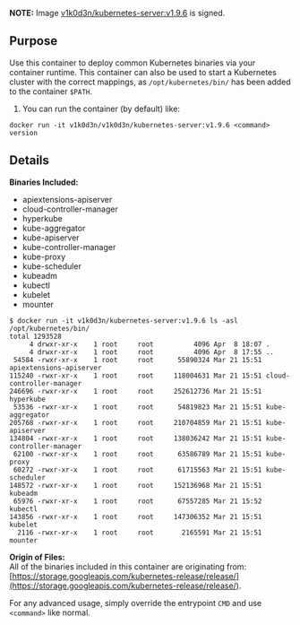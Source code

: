 **NOTE:** Image [v1k0d3n/kubernetes-server:v1.9.6](https://hub.docker.com/r/v1k0d3n/kubernetes-server/tags/) is signed.

## Purpose
Use this container to deploy common Kubernetes binaries via your container runtime. This container can also be used to start a Kubernetes cluster with the correct mappings, as `/opt/kubernetes/bin/` has been added to the container `$PATH`.

1. You can run the container (by default) like:
```
docker run -it v1k0d3n/v1k0d3n/kubernetes-server:v1.9.6 <command> version
```

## Details

**Binaries Included:** <br>
- apiextensions-apiserver
- cloud-controller-manager
- hyperkube
- kube-aggregator
- kube-apiserver
- kube-controller-manager
- kube-proxy
- kube-scheduler
- kubeadm
- kubectl
- kubelet
- mounter


```
$ docker run -it v1k0d3n/kubernetes-server:v1.9.6 ls -asl /opt/kubernetes/bin/
total 1293528
     4 drwxr-xr-x    1 root     root          4096 Apr  8 18:07 .
     4 drwxr-xr-x    1 root     root          4096 Apr  8 17:55 ..
 54584 -rwxr-xr-x    1 root     root      55890324 Mar 21 15:51 apiextensions-apiserver
115240 -rwxr-xr-x    1 root     root     118004631 Mar 21 15:51 cloud-controller-manager
246696 -rwxr-xr-x    1 root     root     252612736 Mar 21 15:51 hyperkube
 53536 -rwxr-xr-x    1 root     root      54819823 Mar 21 15:51 kube-aggregator
205768 -rwxr-xr-x    1 root     root     210704859 Mar 21 15:51 kube-apiserver
134804 -rwxr-xr-x    1 root     root     138036242 Mar 21 15:51 kube-controller-manager
 62100 -rwxr-xr-x    1 root     root      63586789 Mar 21 15:51 kube-proxy
 60272 -rwxr-xr-x    1 root     root      61715563 Mar 21 15:51 kube-scheduler
148572 -rwxr-xr-x    1 root     root     152136968 Mar 21 15:51 kubeadm
 65976 -rwxr-xr-x    1 root     root      67557285 Mar 21 15:52 kubectl
143856 -rwxr-xr-x    1 root     root     147306352 Mar 21 15:51 kubelet
  2116 -rwxr-xr-x    1 root     root       2165591 Mar 21 15:51 mounter
```

**Origin of Files:** <br>
All of the binaries included in this container are originating from: [https://storage.googleapis.com/kubernetes-release/release/](https://storage.googleapis.com/kubernetes-release/release/).

For any advanced usage, simply override the entrypoint `CMD` and use `<command>` like normal.
